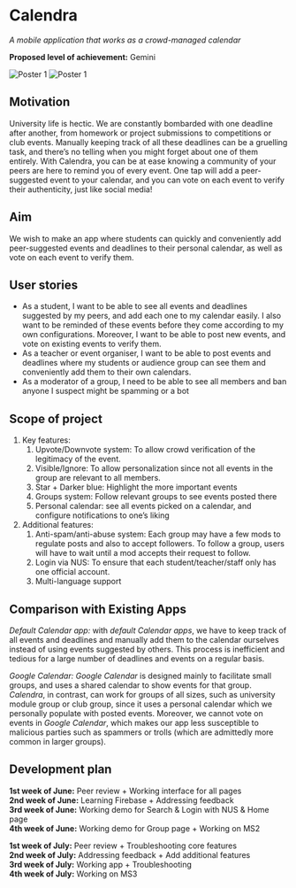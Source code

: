 # Calendra
*A mobile application that works as a crowd-managed calendar*

**Proposed level of achievement:** Gemini

![Poster 1](../media/Report_Poster_1.jpeg?raw=true)
![Poster 1](../media/Report_Poster_2.jpeg?raw=true)

## Motivation
University life is hectic. We are constantly bombarded with one deadline after another, from homework or project submissions to competitions or club events. 
Manually keeping track of all these deadlines can be a gruelling task, and there’s no telling when you might forget about one of them entirely. 
With Calendra, you can be at ease knowing a community of your peers are here to remind you of every event. One tap will add a peer-suggested event to your calendar, 
and you can vote on each event to verify their authenticity, just like social media!

## Aim
We wish to make an app where students can quickly and conveniently add peer-suggested events and deadlines to their personal calendar, 
as well as vote on each event to verify them.

## User stories
* As a student, I want to be able to see all events and deadlines suggested by my peers, and add each one to my calendar easily. 
I also want to be reminded of these events before they come according to my own configurations. 
Moreover, I want to be able to post new events, and vote on existing events to verify them.
* As a teacher or event organiser, I want to be able to post events and deadlines where my students or audience group can see them 
and conveniently add them to their own calendars.
* As a moderator of a group, I need to be able to see all members and ban anyone I suspect might be spamming or a bot

## Scope of project
1. Key features:
   1. Upvote/Downvote system: To allow crowd verification of the legitimacy of the event.
   2. Visible/Ignore: To allow personalization since not all events in the group are relevant to all members.
   3. Star + Darker blue: Highlight the more important events
   4. Groups system: Follow relevant groups to see events posted there
   5. Personal calendar: see all events picked on a calendar, and configure notifications to one’s liking
2. Additional features:
   1. Anti-spam/anti-abuse system: Each group may have a few mods to regulate posts and also to accept followers. 
   To follow a group, users will have to wait until a mod accepts their request to follow.
   2. Login via NUS: To ensure that each student/teacher/staff only has one official account.
   3. Multi-language support

## Comparison with Existing Apps
*Default Calendar app:* with *default Calendar apps*, we have to keep track of all events and deadlines and manually add them to the calendar ourselves 
instead of using events suggested by others. This process is inefficient and tedious for a large number of deadlines and events on a regular basis.

*Google Calendar:* *Google Calendar* is designed mainly to facilitate small groups, and uses a shared calendar to show events for that group. 
*Calendra*, in contrast, can work for groups of all sizes, such as university module group or club group, since it uses a personal calendar which 
we personally populate with posted events. Moreover, we cannot vote on events in *Google Calendar*, which makes our app less susceptible to 
malicious parties such as spammers or trolls (which are admittedly more common in larger groups).

## Development plan
**1st week of June:** Peer review + Working interface for all pages\
**2nd week of June:** Learning Firebase + Addressing feedback\
**3rd week of June:** Working demo for Search & Login with NUS & Home page\
**4th week of June:** Working demo for Group page + Working on MS2

**1st week of July:** Peer review + Troubleshooting core features\
**2nd week of July:** Addressing feedback + Add additional features\
**3rd week of July:** Working app + Troubleshooting\
**4th week of July:** Working on MS3
